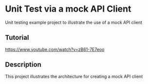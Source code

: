 # Unit Test via a mock API Client
Unit testing example project to illustrate the use of a mock API client

## Tutorial
https://www.youtube.com/watch?v=zB61-7E7eoo

## Description
This project illustrates the architecture for creating a mock API client
